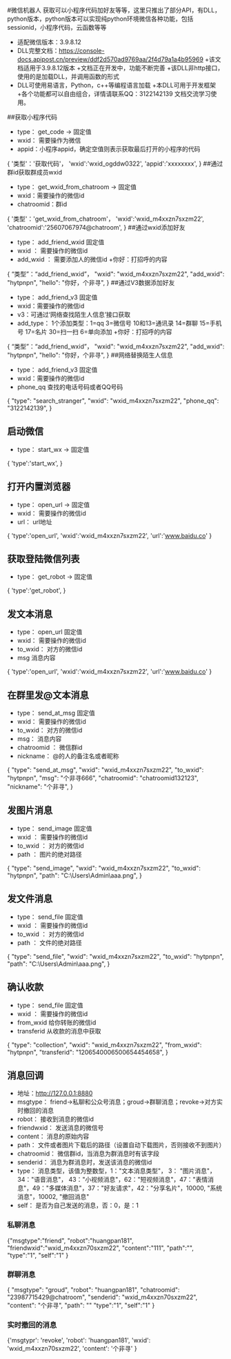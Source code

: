 #微信机器人
获取可以小程序代码加好友等等，这里只推出了部分API，有DLL，python版本，python版本可以实现纯python环境微信各种功能，包括sessionid，小程序代码，云函数等等
+ 适配微信版本：3.9.8.12
+ DLL完整文档：https://console-docs.apipost.cn/preview/ddf2d570ad9769aa/2f4d79a1a4b95969
+该文档适用于3.9.8.12版本
+文档正在开发中，功能不断完善
+该DLL非http接口，使用的是加载DLL，并调用函数的形式
+ DLL可使用易语言，Python，c++等编程语言加载
+本DLL可用于开发框架
+各个功能都可以自由组合，详情请联系QQ：3122142139
文档交流学习使用。

##获取小程序代码

+ type： get_code → 固定值
+ wxid： 需要操作为微信
+ appid：小程序appid，确定空值则表示获取最后打开的小程序的代码

{
'类型'：'获取代码'，
'wxid':'wxid_ogddw0322',
'appid':'xxxxxxxx',
}
##通过群id获取群成员wxid
+ type： get_wxid_from_chatroom → 固定值
+ wxid：需要操作的微信id
+ chatroomid：群id

{
'类型'：'get_wxid_from_chatroom'，
'wxid':'wxid_m4xxzn7sxzm22',
'chatroomid':'25607067974@chatroom',
}
##通过wxid添加好友
+ type： add_friend_wxid 固定值
+ wxid ： 需要操作的微信id
+ add_wxid ： 需要添加人的微信id
+你好：打招呼的内容

{
    “类型”：“add_friend_wxid”，
    "wxid": "wxid_m4xxzn7sxzm22",
    "add_wxid": "hytpnpn",
    "hello": "你好，个非寻",
}
##通过V3数据添加好友
+ type： add_friend_v3 固定值
+ wxid：需要操作的微信id
+ v3：可通过‘网络查找陌生人信息’接口获取
+ add_type： 1个添加类型：1=qq 3=微信号 10和13=通讯录 14=群聊 15=手机号 17=名片 30=扫一扫 6=单向添加
+你好：打招呼的内容

{
    “类型”：“add_friend_wxid”，
    "wxid": "wxid_m4xxzn7sxzm22",
    "add_wxid": "hytpnpn",
    "hello": "你好，个非寻",
}
##网络替换陌生人信息
+ type： add_friend_v3 固定值
+ wxid：需要操作的微信id
+ phone_qq		查找的电话号码或者QQ号码

{
    "type": "search_stranger",
    "wxid": "wxid_m4xxzn7sxzm22",
    "phone_qq": "3122142139",
}
## 启动微信
+ type：	start_wx	  →  固定值

{
'type':'start_wx',
}
## 打开内置浏览器
+ type：	open_url	  →  固定值
+ wxid：    需要操作的微信id
+ url：	 url地址

{
'type':'open_url',
'wxid':'wxid_m4xxzn7sxzm22',
'url':'www.baidu.co'
}
## 获取登陆微信列表
+ type：	get_robot	  →  固定值

{
'type':'get_robot',
}
## 发文本消息
+ type：	open_url	固定值
+ wxid：		需要操作的微信id
+ to_wxid：		对方的微信id
+ msg		消息内容

{
'type':'open_url',
'wxid':'wxid_m4xxzn7sxzm22',
'url':'www.baidu.co'
}
## 在群里发@文本消息
+ type：	send_at_msg	固定值
+ wxid：		需要操作的微信id
+ to_wxid：		对方的微信id
+ msg：		消息内容
+ chatroomid	：	微信群id
+ nickname：		@的人的备注名或者昵称

{
    "type": "send_at_msg",
    "wxid": "wxid_m4xxzn7sxzm22",
    "to_wxid": "hytpnpn",
    "msg": "个非寻666",
    "chatroomid": "chatroomid132123",
    "nickname": "个非寻",
}
## 发图片消息
+ type：	send_image	固定值
+ wxid	：	需要操作的微信id
+ to_wxid	：	对方的微信id
+ path	：	图片的绝对路径

{
    "type": "send_image",
    "wxid": "wxid_m4xxzn7sxzm22",
    "to_wxid": "hytpnpn",
    "path": "C:\Users\Admin\aaa.png",
}
## 发文件消息
+ type：	send_file	固定值
+ wxid	：	需要操作的微信id
+ to_wxid	：	对方的微信id
+ path	：	文件的绝对路径

{
    "type": "send_file",
    "wxid": "wxid_m4xxzn7sxzm22",
    "to_wxid": "hytpnpn",
    "path": "C:\Users\Admin\aaa.png",
}
## 确认收款
+ type：	send_file	固定值
+ wxid	：	需要操作的微信id
+ from_wxid		给你转账的微信id
+ transferid		从收款的消息中获取

{
    "type": "collection",
    "wxid": "wxid_m4xxzn7sxzm22",
    "from_wxid": "hytpnpn",
    "transferid": "1206540006500654454658",
}
## 消息回调
+ 地址：http://127.0.0.1:8880
+ msgtype：	friend→私聊和公众号消息；groud→群聊消息；revoke→对方实时撤回的消息
+ robot：	接收到消息的微信id
+ friendwxid：	发送消息的微信号
+ content：	消息的原始内容
+ path：	文件或者图片下载后的路径（设置自动下载图片，否则接收不到图片）
+ chatroomid：	微信群id，当消息为群消息时有该字段
+ senderid：	消息为群消息时，发送该消息的微信id
+ type：	消息类型，该值为整数型，1："文本消息类型"， 3： "图片消息"，34："语音消息"， 43："小视频消息"，62："短视频消息"，47："表情消息"，49："多媒体消息"，37："好友请求"，42："分享名片"，10000, "系统消息"，10002, "撤回消息"
+ self：	是否为自己发送的消息，否：0，是：1

### 私聊消息
{"msgtype":"friend",
 "robot":"huangpan181",
 "friendwxid":"wxid_m4xxzn70sxzm22",
 "content":"111",
 "path":"",
 "type":"1",
 "self":"1"
}
### 群聊消息
{
  "msgtype": "groud",
  "robot": "huangpan181",
  "chatroomid": "23987715429@chatroom",
  "senderid": "wxid_m4xxzn70sxzm22",
  "content": "个非寻",
  "path": ""
  "type":"1",
  "self":"1"
}
### 实时撤回的消息
{'msgtypr': 'revoke', 
 'robot': 'huangpan181', 
 'wxid': 'wxid_m4xxzn70sxzm22', 
 'content': '个非寻'
}
